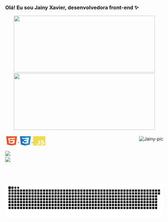 ### Olá! Eu sou Jainy Xavier, desenvolvedora front-end ✨

<div align="center">
    <a href="https://github.com/jainyxavier">
    <img height="180em" width="450px" src="https://github-readme-stats.vercel.app/api?username=jainyxavier&show_icons=true&theme=dracula&include_all_commits=true&count_private=true"/>
    <img height="180em" width="450px" src="https://github-readme-stats.vercel.app/api/top-langs/?username=jainyxavier&layout=compact&langs_count=7&theme=dracula"/>
</div>
  
<div style="display: inline_block"  ><br>
    <img align="center" alt="jainy-HTML" height="30" width="40" src="https://raw.githubusercontent.com/devicons/devicon/master/icons/html5/html5-original.svg">
    <img align="center" alt="jainy-CSS" height="30" width="40" src="https://raw.githubusercontent.com/devicons/devicon/master/icons/css3/css3-original.svg">
    <img align="center" alt="jainy-Js" height="30" width="40" src="https://raw.githubusercontent.com/devicons/devicon/master/icons/javascript/javascript-plain.svg">
    <img align="right" alt="Jainy-pic" height="150"    
    src="https://cdn.discordapp.com/attachments/841753029137137716/957807801399406633/jainyprofile.png">
</div>
  
<br>
  
<div>
    <a href="https://www.linkedin.com/in/jainy-xavier-0288a3215/" target="_blank"><img width="125px" src="https://img.shields.io/badge/-LinkedIn-%230077B5?style=for-the-badge&logo=linkedin&logoColor=white" target="_blank"></a><br>
  <a href="https://www.instagram.com/jainy.xavier/" target="_blank"><img width="125px" src="https://img.shields.io/badge/-Instagram-%23E4405F?style=for-the-badge&logo=instagram&logoColor=white" target="_blank"></a>
</div>
  
![Snake animation](https://github.com/jainyxavier/jainyxavier/blob/output/github-contribution-grid-snake.svg)

